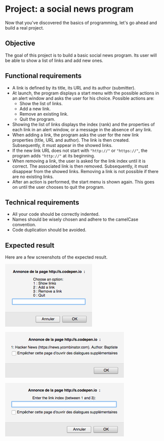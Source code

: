 # Project: a social news program

Now that you've discovered the basics of programming, let's go ahead and build a real project.

## Objective

The goal of this project is to build a basic social news program. Its user will be able to show a list of links and add new ones.

## Functional requirements

* A link is defined by its title, its URL and its author (submitter).
* At launch, the program displays a start menu with the possible actions in an alert window and asks the user for his choice. Possible actions are:
  * Show the list of links.
  * Add a new link.
  * Remove an existing link.
  * Quit the program.
* Showing the list of links displays the index (rank) and the properties of each link in an alert window, or a message in the absence of any link.
* When adding a link, the program asks the user for the new link properties (title, URL and author). The link is then created. Subsequently, it must appear in the showed links.
* If the new link URL does not start with `"http://"` or `"https://"`, the program adds `"http://"` at its beginning.
* When removing a link, the user is asked for the link index until it is correct. The associated link is then removed. Subsequently, it must disappear from the showed links. Removing a link is not possible if there are no existing links.
* After an action is performed, the start menu is shown again. This goes on until the user chooses to quit the program.

## Technical requirements

* All your code should be correctly indented.
* Names should be wisely chosen and adhere to the camelCase convention.
* Code duplication should be avoided.

## Expected result

Here are a few screenshots of the expected result.

![Start menu](images/chapter11-01.png)

![Showing a link](images/chapter11-02.png)

![Selecting a link index](images/chapter11-03.png)
